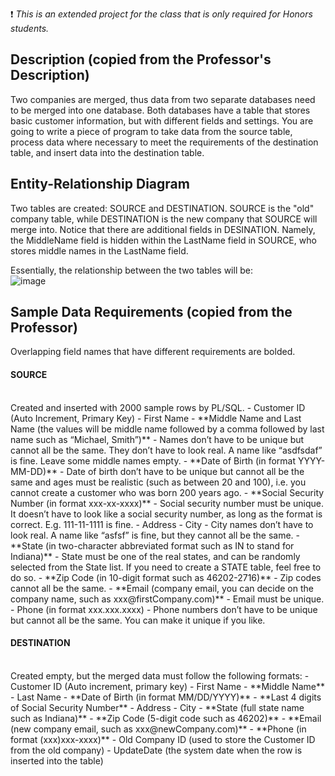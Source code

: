 :exclamation: _This is an extended project for the class that is only required for Honors students._

## Description (copied from the Professor's Description)
Two companies are merged, thus data from two separate databases need to be merged into one database. Both databases have a table that stores basic customer information, but with different fields and settings. You are going to write a piece of program to take data from the source table, process data where necessary to meet the requirements of the destination table, and insert data into the destination table. 


## Entity-Relationship Diagram
Two tables are created: SOURCE and DESTINATION. SOURCE is the "old" company table, while DESTINATION is the new company that SOURCE will merge into. Notice that there are additional fields in DESINATION. Namely, the MiddleName field is hidden within the LastName field in SOURCE, who stores middle names in the LastName field.

Essentially, the relationship between the two tables will be:
<br>
![image](https://user-images.githubusercontent.com/105399768/225164514-f1a3ad1f-bd2c-47fb-8d89-569e8b325474.png)

## Sample Data Requirements (copied from the Professor)
Overlapping field names that have different requirements are bolded.

#### SOURCE
<br>
Created and inserted with 2000 sample rows by PL/SQL.
- Customer ID (Auto Increment, Primary Key)
- First Name
- **Middle Name and Last Name (the values will be middle name followed by a comma followed by last name such as “Michael, Smith”)**
  - Names don’t have to be unique but cannot all be the same. They don’t have to look real. A name like “asdfsdaf” is fine. Leave some middle names empty. 
- **Date of Birth (in format YYYY-MM-DD)**
  - Date of birth don’t have to be unique but cannot all be the same and ages must be realistic (such as between 20 and 100),  i.e. you cannot create a customer who was born 200 years ago. 
- **Social Security Number (in format xxx-xx-xxxx)**
  - Social security number must be unique. It doesn’t have to look like a social security number, as long as the format is correct. E.g. 111-11-1111 is fine. 
- Address
- City
  - City names don’t have to look real. A name like “asfsf” is fine, but they cannot all be the same. 
- **State (in two-character abbreviated format such as IN to stand for Indiana)**
  - State must be one of the real states, and can be randomly selected from the State list. If you need to create a STATE table, feel free to do so. 
- **Zip Code (in 10-digit format such as 46202-2716)**
  - Zip codes cannot all be the same. 
- **Email (company email, you can decide on the company name, such as xxx@firstCompany.com)**
  - Email must be unique. 
- Phone (in format xxx.xxx.xxxx)
  - Phone numbers don’t have to be unique but cannot all be the same. You can make it unique if you like. 



#### DESTINATION
<br>
Created empty, but the merged data must follow the following formats:
- Customer ID (Auto increment, primary key)
- First Name
- **Middle Name**
- Last Name
- **Date of Birth (in format MM/DD/YYYY)**
- **Last 4 digits of Social Security Number**
- Address
- City
- **State (full state name such as Indiana)**
- **Zip Code (5-digit code such as 46202)**
- **Email (new company email, such as xxx@newCompany.com)**
- **Phone (in format (xxx)xxx-xxxx)**
- Old Company ID (used to store the Customer ID from the old company)
- UpdateDate (the system date when the row is inserted into the table)
